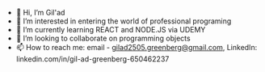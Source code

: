 - 👋 Hi, I’m Gil'ad
- 👀 I’m interested in entering the world of professional programing
- 🌱 I’m currently learning REACT and NODE.JS via UDEMY
- 💞️ I’m looking to collaborate on programming objects
- 📫 How to reach me: email - gilad2505.greenberg@gmail.com, LinkedIn: linkedin.com/in/gil-ad-greenberg-650462237

<!---
SantiAldir/SantiAldir is a ✨ special ✨ repository because its `README.md` (this file) appears on your GitHub profile.
You can click the Preview link to take a look at your changes.
--->
